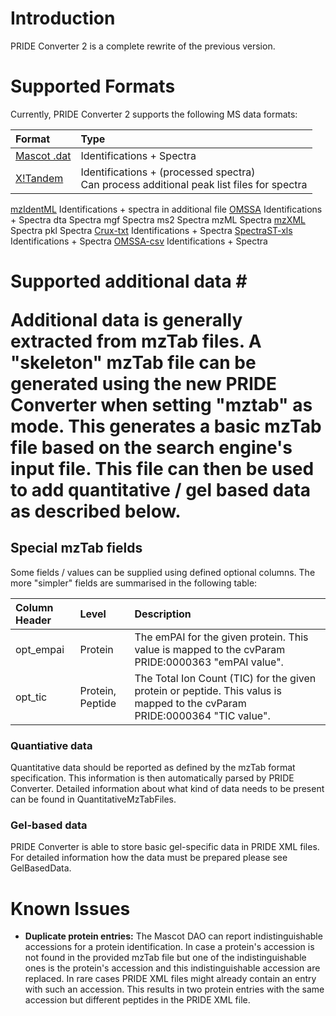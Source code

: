 # Introduction #

PRIDE Converter 2 is a complete rewrite of the previous version.

# Supported Formats #

Currently, PRIDE Converter 2 supports the following MS data formats:

| **Format** | **Type** |
|:-----------|:---------|
| [Mascot .dat](MascotDatDAO.md) | Identifications + Spectra |
| [X!Tandem](XTandemDAO.md) | Identifications + (processed spectra) <br>Can process additional peak list files for spectra <br>
<tr><td> <a href='MzIdentMlDAO.md'>mzIdentML</a> </td><td> Identifications + spectra in additional file </td></tr>
<tr><td> <a href='OmxDAO.md'>OMSSA</a> </td><td> Identifications + Spectra </td></tr>
<tr><td> dta </td><td> Spectra </td></tr>
<tr><td> mgf </td><td> Spectra </td></tr>
<tr><td> ms2 </td><td> Spectra </td></tr>
<tr><td> mzML </td><td> Spectra </td></tr>
<tr><td> <a href='MzXmlDAO.md'>mzXML</a> </td><td> Spectra </td></tr>
<tr><td> pkl </td><td> Spectra </td></tr>
<tr><td> <a href='CruxTxt.md'>Crux-txt</a> </td><td> Identifications + Spectra </td></tr>
<tr><td> <a href='SpectraSTxls.md'>SpectraST-xls</a> </td><td> Identifications + Spectra </td></tr>
<tr><td> <a href='OMSSAcsv.md'>OMSSA-csv</a> </td><td> Identifications + Spectra </td></tr></tbody></table>


<h1>Supported additional data #

Additional data is generally extracted from mzTab files. A "skeleton" mzTab file can be generated using the new PRIDE Converter when setting "mztab" as mode. This generates a basic mzTab file based on the search engine's input file. This file can then be used to add quantitative / gel based data as described below.

## Special mzTab fields ##

Some fields / values can be supplied using defined optional columns. The more "simpler" fields are summarised in the following table:

| **Column Header** | **Level** | **Description** |
|:------------------|:----------|:----------------|
| opt\_empai | Protein | The emPAI for the given protein. This value is mapped to the cvParam PRIDE:0000363 "emPAI value". |
| opt\_tic | Protein, Peptide | The Total Ion Count (TIC) for the given protein or peptide. This valus is mapped to the cvParam PRIDE:0000364 "TIC value". |

### Quantiative data ###

Quantitative data should be reported as defined by the mzTab format specification. This information is then automatically parsed by PRIDE Converter. Detailed information about what kind of data needs to be present can be found in QuantitativeMzTabFiles.

### Gel-based data ###

PRIDE Converter is able to store basic gel-specific data in PRIDE XML files. For detailed information how the data must be prepared please see GelBasedData.

# Known Issues #

  * **Duplicate protein entries:** The Mascot DAO can report indistinguishable accessions for a protein identification. In case a protein's accession is not found in the provided mzTab file but one of the indistinguishable ones is the protein's accession and this indistinguishable accession are replaced. In rare cases PRIDE XML files might already contain an entry with such an accession. This results in two protein entries with the same accession but different peptides in the PRIDE XML file.